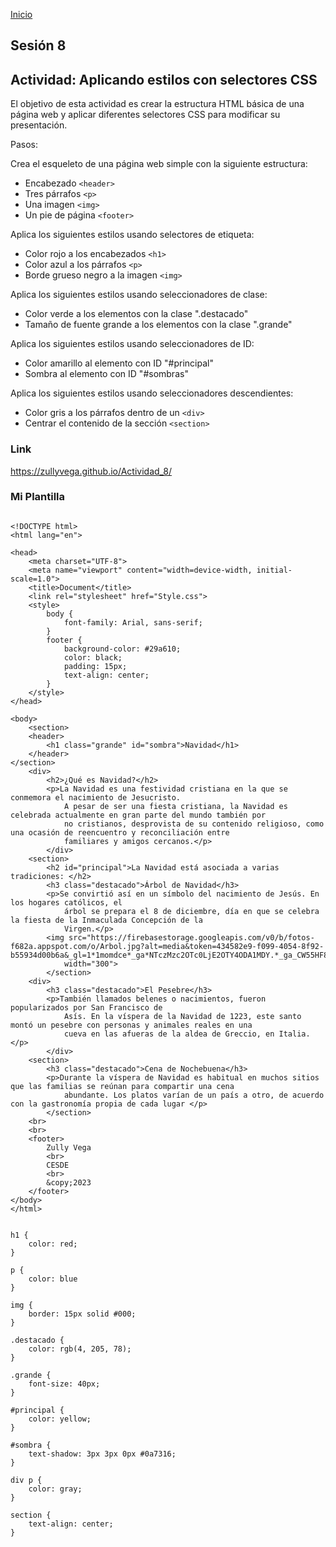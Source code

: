 <!-- No borrar o modificar -->
[Inicio](./index.md)

## Sesión 8 


<!-- Su documentación aquí -->

## Actividad: Aplicando estilos con selectores CSS
El objetivo de esta actividad es crear la estructura HTML básica de una página web y aplicar diferentes selectores CSS para modificar su presentación.

Pasos:

Crea el esqueleto de una página web simple con la siguiente estructura:

- Encabezado ``` <header> ```
- Tres párrafos ``` <p> ```
- Una imagen ``` <img> ```
- Un pie de página ``` <footer> ```

Aplica los siguientes estilos usando selectores de etiqueta:

- Color rojo a los encabezados ``` <h1> ```
- Color azul a los párrafos ``` <p> ```
- Borde grueso negro a la imagen ``` <img> ```

Aplica los siguientes estilos usando seleccionadores de clase:

- Color verde a los elementos con la clase ".destacado"
- Tamaño de fuente grande a los elementos con la clase ".grande"

Aplica los siguientes estilos usando seleccionadores de ID:

- Color amarillo al elemento con ID "#principal"
- Sombra al elemento con ID "#sombras"

Aplica los siguientes estilos usando seleccionadores descendientes:

- Color gris a los párrafos dentro de un ``` <div> ```
- Centrar el contenido de la sección ``` <section> ```

### Link

https://zullyvega.github.io/Actividad_8/

### Mi Plantilla

```

<!DOCTYPE html>
<html lang="en">

<head>
    <meta charset="UTF-8">
    <meta name="viewport" content="width=device-width, initial-scale=1.0">
    <title>Document</title>
    <link rel="stylesheet" href="Style.css">
    <style>
        body {
            font-family: Arial, sans-serif;
        }
        footer {
            background-color: #29a610;
            color: black;
            padding: 15px;
            text-align: center;
        }
    </style>
</head>

<body>
    <section>
    <header>
        <h1 class="grande" id="sombra">Navidad</h1>
    </header>
</section>
    <div>
        <h2>¿Qué es Navidad?</h2>
        <p>La Navidad es una festividad cristiana en la que se conmemora el nacimiento de Jesucristo.
            A pesar de ser una fiesta cristiana, la Navidad es celebrada actualmente en gran parte del mundo también por
            no cristianos, desprovista de su contenido religioso, como una ocasión de reencuentro y reconciliación entre
            familiares y amigos cercanos.</p>
        </div>
    <section>
        <h2 id="principal">La Navidad está asociada a varias tradiciones: </h2>
        <h3 class="destacado">Árbol de Navidad</h3>
        <p>Se convirtió así en un símbolo del nacimiento de Jesús. En los hogares católicos, el
            árbol se prepara el 8 de diciembre, día en que se celebra la fiesta de la Inmaculada Concepción de la
            Virgen.</p>
        <img src="https://firebasestorage.googleapis.com/v0/b/fotos-f682a.appspot.com/o/Arbol.jpg?alt=media&token=434582e9-f099-4054-8f92-b55934d00b6a&_gl=1*1momdce*_ga*NTczMzc2OTc0LjE2OTY4ODA1MDY.*_ga_CW55HF8NVT*MTY5Njg4NjMzNi4yLjEuMTY5Njg4NzI4Ny42MC4wLjA."
            width="300">
        </section>
    <div>
        <h3 class="destacado">El Pesebre</h3>
        <p>También llamados belenes o nacimientos, fueron popularizados por San Francisco de
            Asís. En la víspera de la Navidad de 1223, este santo montó un pesebre con personas y animales reales en una
            cueva en las afueras de la aldea de Greccio, en Italia.</p>
        </div>
    <section>
        <h3 class="destacado">Cena de Nochebuena</h3>
        <p>Durante la víspera de Navidad es habitual en muchos sitios que las familias se reúnan para compartir una cena
            abundante. Los platos varían de un país a otro, de acuerdo con la gastronomía propia de cada lugar </p>
        </section>
    <br>
    <br>
    <footer>
        Zully Vega
        <br>
        CESDE
        <br>
        &copy;2023
    </footer>
</body>
</html>
```

```

h1 {
    color: red;
}

p {
    color: blue
}

img {
    border: 15px solid #000;
}

.destacado {
    color: rgb(4, 205, 78);
}

.grande {
    font-size: 40px;
}

#principal {
    color: yellow;
}

#sombra {
    text-shadow: 3px 3px 0px #0a7316;
}

div p {
    color: gray;
}

section {
    text-align: center;
}
```


